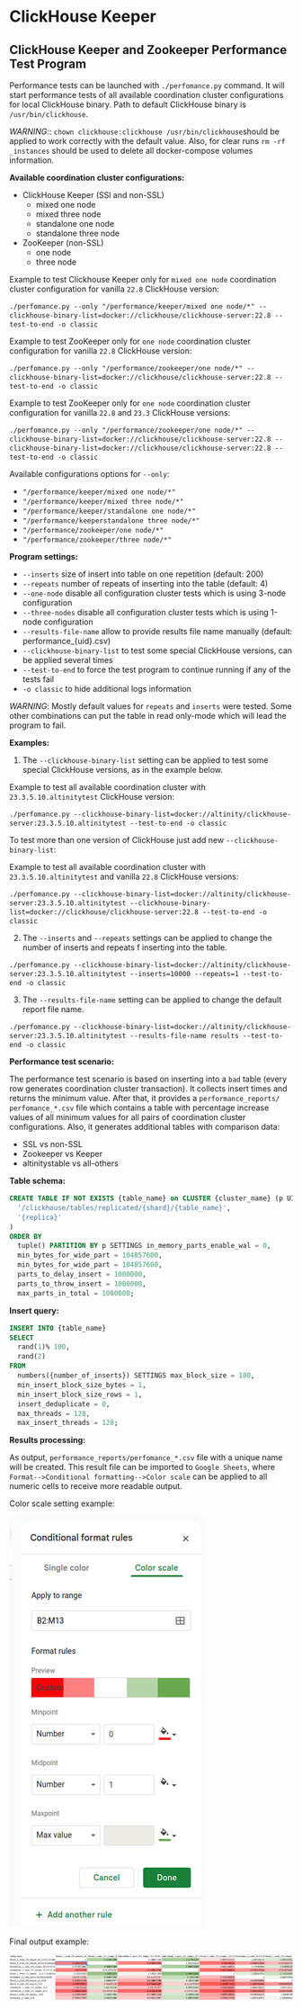 # ClickHouse Keeper

## ClickHouse Keeper and Zookeeper Performance Test Program

Performance tests can be launched with `./perfomance.py` command.
It will start performance tests of all available coordination cluster configurations for local ClickHouse binary. Path 
to default ClickHouse binary is `/usr/bin/clickhouse`. 

*WARNING*:: `chown clickhouse:clickhouse /usr/bin/clickhouse`should be applied to work correctly with the default value.
Also, for clear runs `rm -rf _instances` should be used to delete all docker-compose volumes information.

**Available coordination cluster configurations:**

* ClickHouse Keeper (SSl and non-SSL)
  * mixed one node
  * mixed three node
  * standalone one node 
  * standalone three node
* ZooKeeper (non-SSL)
  * one node 
  * three node

Example to test Clickhouse Keeper only for `mixed one node` coordination cluster configuration for vanilla `22.8` ClickHouse version:

```commandline
./perfomance.py --only "/performance/keeper/mixed one node/*" --clickhouse-binary-list=docker://clickhouse/clickhouse-server:22.8 --test-to-end -o classic
```

Example to test ZooKeeper only for `one node` coordination cluster configuration for vanilla `22.8` ClickHouse version:

```commandline
./perfomance.py --only "/performance/zookeeper/one node/*" --clickhouse-binary-list=docker://clickhouse/clickhouse-server:22.8 --test-to-end -o classic
```

Example to test ZooKeeper only for `one node` coordination cluster configuration for vanilla `22.8` and `23.3` ClickHouse versions:

```commandline
./perfomance.py --only "/performance/zookeeper/one node/*" --clickhouse-binary-list=docker://clickhouse/clickhouse-server:22.8 --clickhouse-binary-list=docker://clickhouse/clickhouse-server:22.8 --test-to-end -o classic
```

Available configurations options for `--only`:

* `"/performance/keeper/mixed one node/*"`
* `"/performance/keeper/mixed three node/*"`
* `"/performance/keeper/standalone one node/*"`
* `"/performance/keeperstandalone three node/*"`
* `"/performance/zookeeper/one node/*"`
* `"/performance/zookeeper/three node/*"`

**Program settings:**

* `--inserts` size of insert into table on one repetition (default: 200)
* `--repeats` number of repeats of inserting into the table (default: 4)
* `--one-node` disable all configuration cluster tests which is using 3-node configuration
* `--three-nodes` disable all configuration cluster tests which is using 1-node configuration
* `--results-file-name` allow to provide results file name manually (default: performance_{uid}.csv)
* `--clickhouse-binary-list` to test some special ClickHouse versions, can be applied several times
* `--test-to-end` to force the test program to continue running if any of the tests fail
* `-o classic` to hide additional logs information

*WARNING*: Mostly default values for `repeats` and `inserts` were tested. Some other combinations can put the
table in read only-mode which will lead the program to fail.

**Examples:**

1) The `--clickhouse-binary-list` setting can be applied to test some special ClickHouse versions, as in the example below.

Example to test all available coordination cluster with `23.3.5.10.altinitytest` ClickHouse version:
```commandline
./perfomance.py --clickhouse-binary-list=docker://altinity/clickhouse-server:23.3.5.10.altinitytest --test-to-end -o classic
```

To test more than one version of ClickHouse just add new `--clickhouse-binary-list`:

Example to test all available coordination cluster with `23.3.5.10.altinitytest` and vanilla `22.8` ClickHouse versions:

```commandline
./perfomance.py --clickhouse-binary-list=docker://altinity/clickhouse-server:23.3.5.10.altinitytest --clickhouse-binary-list=docker://clickhouse/clickhouse-server:22.8 --test-to-end -o classic
```

2) The `--inserts` and `--repeats` settings can be applied to change the number of inserts and repeats f inserting into the table.

```commandline
./perfomance.py --clickhouse-binary-list=docker://altinity/clickhouse-server:23.3.5.10.altinitytest --inserts=10000 --repeats=1 --test-to-end -o classic
```

3) The `--results-file-name` setting can be applied to change the default report file name.

```commandline
./perfomance.py --clickhouse-binary-list=docker://altinity/clickhouse-server:23.3.5.10.altinitytest --results-file-name results --test-to-end -o classic
```

**Performance test scenario:**

The performance test scenario is based on inserting into a `bad` table (every row generates coordination cluster
transaction). It collects insert times and returns the minimum value. After that, it provides a `performance_reports/
perfomance_*.csv` file which contains a table with percentage increase values of all minimum values for all pairs of 
coordination cluster configurations. Also, it generates additional tables with comparison data:

* SSL vs non-SSL
* Zookeeper vs Keeper
* altinitystable vs all-others

**Table schema:**

```sql
CREATE TABLE IF NOT EXISTS {table_name} on CLUSTER {cluster_name} (p UInt64, x UInt64) ENGINE = ReplicatedSummingMergeTree(
  '/clickhouse/tables/replicated/{shard}/{table_name}', 
  '{replica}'
) 
ORDER BY 
  tuple() PARTITION BY p SETTINGS in_memory_parts_enable_wal = 0, 
  min_bytes_for_wide_part = 104857600, 
  min_bytes_for_wide_part = 104857600, 
  parts_to_delay_insert = 1000000, 
  parts_to_throw_insert = 1000000, 
  max_parts_in_total = 1000000;
```

**Insert query:**

```sql
INSERT INTO {table_name} 
SELECT 
  rand(1)% 100, 
  rand(2) 
FROM 
  numbers({number_of_inserts}) SETTINGS max_block_size = 100, 
  min_insert_block_size_bytes = 1, 
  min_insert_block_size_rows = 1, 
  insert_deduplicate = 0, 
  max_threads = 128, 
  max_insert_threads = 128;
```

**Results processing:**

As output, `performance_reports/perfomance_*.csv` file with a unique name will be created. This result file can be 
imported to `Google Sheets`, where `Format-->Conditional formatting-->Color scale` can be applied 
to all numeric cells to receive more readable output.

Color scale setting example:

<img src="readme_data/color_scale_settings.png" alt="color scale settings img">

Final output example:

<img src="readme_data/final_output.png" alt="final output img">

